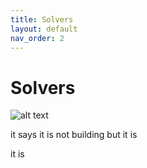 ```yaml
---
title: Solvers
layout: default
nav_order: 2
---
```


# Solvers


![alt text](../flow.svg)

it says it is not building but it is

it is